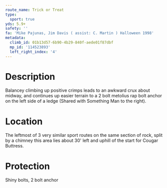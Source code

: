 ```yaml
---
route_name: Trick or Treat
type:
  sport: true
yds: 5.9+
safety: ''
fa: 'Mike Pajunas, Jim Davis ( assist: C. Martin ) Halloween 1998'
metadata:
  climb_id: 01b13d57-6b90-4b29-840f-aede01f87dbf
  mp_id: '114523893'
  left_right_index: '4'
---
```

# Description
Balancey climbing up positive crimps leads to an awkward crux about midway, and continues up easier terrain to a 2 bolt metolius rap bolt anchor on the left side of a ledge (Shared with Something Man to the right).

# Location
The leftmost of 3 very similar sport routes on the same section of rock, split by a chimney this area lies about 30' left and uphill of the start for Cougar Buttress.

# Protection
Shiny bolts, 2 bolt anchor
